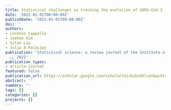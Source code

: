 ```yaml
---
title: Statistical challenges in tracking the evolution of SARS-CoV-2
date: '2022-01-01T00:00:00Z'
publishDate: '2022-01-01T00:00:00Z'
doi: ''
authors:
- Lorenzo Cappello
- Jaehee Kim
- Sifan Liu
- Julia A Palacios
publication: 'Statistical science: a review journal of the Institute of Mathematical
  …, 2022'
publication_types:
- article-journal
featured: false
publication_url: https://scholar.google.com/scholar?oi=bibs&hl=en&q=Statistical+challenges+in+tracking+the+evolution+of+SARS-CoV-2
abstract: ''
summary: ''
tags: []
categories: []
projects: []
---
```

